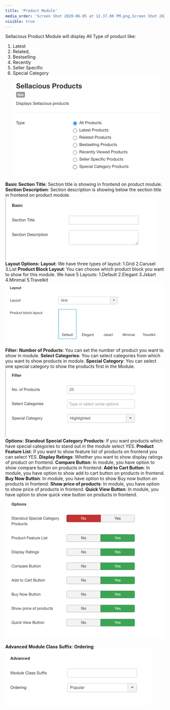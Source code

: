 ```yaml
---
title: 'Product Module'
media_order: 'Screen Shot 2020-06-05 at 12.37.00 PM.png,Screen Shot 2020-06-05 at 12.37.07 PM.png,Screen Shot 2020-06-05 at 12.37.12 PM.png,Screen Shot 2020-06-05 at 12.37.18 PM.png,Screen Shot 2020-06-05 at 12.37.23 PM.png,Screen Shot 2020-06-05 at 12.37.30 PM.png,Screen Shot 2020-06-05 at 12.37.34 PM.png'
visible: true
---
```


Sellacious Product Module will display All Type of product like: 
1. Latest 
2. Related, 
3. Bestselling
4. Recently 
5. Seller Specific 
6. Special Category
![](Screen%20Shot%202020-06-05%20at%2012.37.00%20PM.png)

**Basic**
**Section Title**: Section title is showing in frontend on product module.
**Section Description**: Section description is showing below the section title in frontend on product module.
![](Screen%20Shot%202020-06-05%20at%2012.37.07%20PM.png)
**Layout Options:**
**Layout**: We have three types of layout: 1.Grid 2.Carusel 3.List
**Product Block Layout**: You can choose which product block you want to show for this module. We have 5 Layouts: 
1.Default 2.Elegant 3.Jskart 4.Minimal 5.Travelkit
![](Screen%20Shot%202020-06-05%20at%2012.37.12%20PM.png)
**Filter:**
**Number of Products**: You can set the number of product you want to show in module.
**Select Categories**: You can select categories from which you want to show products in module.
**Special Category**: You can select one special category to show the products first in the Module.
![](Screen%20Shot%202020-06-05%20at%2012.37.18%20PM.png)
**Options:**
**Standout Special Category Products**: If you want products which have special categories to stand out in the module select YES.
**Product Feature List**: If you want to show feature list of products on frontend you can select YES.
**Display Ratings**: Whether you want to show display ratings of product on frontend.
**Compare Button**: In module, you have option to show compare button on products in frontend.
**Add to Cart Button**: In module, you have option to show add to cart button on products in frontend.
**Buy Now Button**: In module, you have option to show Buy now button on products in frontend.
**Show price of products**: In module, you have option to show price of products in frontend.
**Quick View Button**: In module, you have option to show quick view button on products in frontend.
![](Screen%20Shot%202020-06-05%20at%2012.37.23%20PM.png)

**Advanced**
**Module Class Suffix**:
**Ordering**:
![](Screen%20Shot%202020-06-05%20at%2012.37.34%20PM.png)